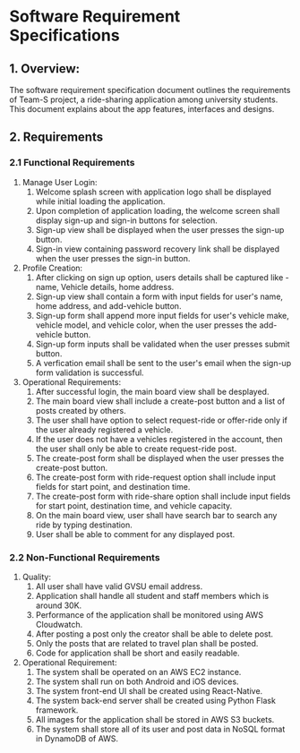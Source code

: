 # Software Requirement Specifications
## 1. Overview:
The software requirement specification document outlines the requirements of Team-S project, a ride-sharing application among university students. This document explains about the app features, interfaces and designs.


## 2. Requirements

### 2.1 Functional Requirements
1. Manage User Login:
    1. Welcome splash screen with application logo shall be displayed while initial loading the application.
    3. Upon completion of application loading, the welcome screen shall display sign-up and sign-in buttons for selection.
    5. Sign-up view shall be displayed when the user presses the sign-up button.
    6. Sign-in view containing password recovery link shall be displayed when the user presses the sign-in button.
2. Profile Creation:
    1. After clicking on sign up option, users details shall be captured like - name, Vehicle details, home address.
    2. Sign-up view shall contain a form with input fields for user's name, home address, and add-vehicle button.
    3. Sign-up form shall append more input fields for user's vehicle make, vehicle model, and vehicle color, when the user presses the add-vehicle button.
    4. Sign-up form inputs shall be validated when the user presses submit button.
    5. A verfication email shall be sent to the user's email when the sign-up form validation is successful.
3. Operational Requirements:
    1. After successful login, the main board view shall be desplayed.
    2. The main board view shall include a create-post button and a list of posts created by others.
    3. The user shall have option to select request-ride or offer-ride only if the user already registered a vehicle.
    4. If the user does not have a vehicles registered in the account, then the user shall only be able to create request-ride post.
    5. The create-post form shall be displayed when the user presses the create-post button. 
    6. The create-post form with ride-request option shall include input fields for start point, and destination time.
    6. The create-post form with ride-share option shall include input fields for start point, destination time, and vehicle capacity.
    9. On the main board view, user shall have search bar to search any ride by typing destination.
    10. User shall be able to comment for any displayed post.
    
### 2.2 Non-Functional Requirements
1. Quality:
    1. All user shall have valid GVSU email address.
    2. Application shall handle all student and staff members which is around 30K.
    3. Performance of the application shall be monitored using AWS Cloudwatch.
    4. After posting a post only the creator shall be able to delete post.
    5. Only the posts that are related to travel plan shall be posted.
    6. Code for application shall be short and easily readable.
2. Operational Requirement:
    1. The system shall be operated on an AWS EC2 instance.
    2. The system shall run on both Android and iOS devices.
    3. The system front-end UI shall be created using React-Native.
    4. The system back-end server shall be created using Python Flask framework.
    5. All images for the application shall be stored in AWS S3 buckets.
    6. The system shall store all of its user and post data in NoSQL format in DynamoDB of AWS.
    

